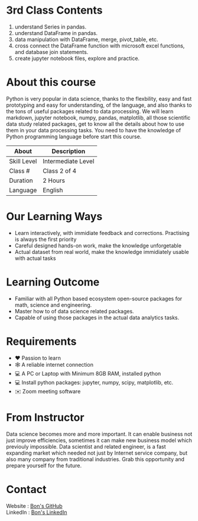 # 3rd Class Contents

1. understand Series in pandas. 
2. understand DataFrame in pandas.
3. data manipulation with DataFrame, merge, pivot_table, etc. 
4. cross connect the DataFrame function with microsoft excel functions, and database join statements.
4. create jupyter notebook files, explore and practice.

# About this course

Python is very popular in data science, thanks to the flexbility, easy and fast prototyping and easy for understanding, of the language, and also thanks to the tons of useful packages related to data processing.
We will learn markdown, jupyter notebook, numpy, pandas, matplotlib, all those scientific data study related packages, get to know all the details about how to use them in your data processing tasks.
You need to have the knowledge of Python programming language before start this course.

| About	     | Description         |
|------------|---------------------|
|Skill Level | Intermediate Level  |
|Class #     | Class 2 of 4        |
|Duration	 | 2 Hours             |
|Language	 | English             |

# Our Learning Ways

- Learn interactively, with immidiate feedback and corrections. Practising is always the first priority
- Careful designed hands-on work, make the knowledge unforgetable
- Actual dataset from real world, make the knowledge immidiately usable with actual tasks

# Learning Outcome

- Familiar with all Python based ecosystem open-source packages for math, science and engineering.
- Master how to of data science related packages.
- Capable of using those packages in the actual data analytics tasks.

# Requirements

- ❤️ Passion to learn
- 🕸️ A reliable internet connection
- 💻 A PC or Laptop with Minimum 8GB RAM, installed python
- 💻 Install python packages: jupyter, numpy, scipy, matplotlib, etc.
- ✉️ Zoom meeting software

# From Instructor

Data science becomes more and more important. It can enable business not just improve efficiencies, sometimes it can make new business model which previouly impossible. Data scientist and related engineer, is a fast expanding market which needed not just by Internet service company, but also many company from traditional industries.
Grab this opportunity and prepare yourself for the future.

# Contact

Website : [Bon's GitHub](https://github.com/bon-netizen/)  
LinkedIn : [Bon's LinkedIn](https://www.linkedin.com/in/bon-netizen/)  